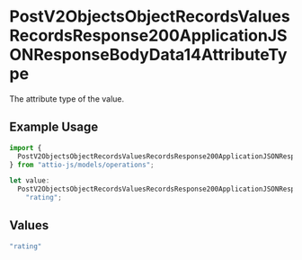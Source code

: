 # PostV2ObjectsObjectRecordsValuesRecordsResponse200ApplicationJSONResponseBodyData14AttributeType

The attribute type of the value.

## Example Usage

```typescript
import {
  PostV2ObjectsObjectRecordsValuesRecordsResponse200ApplicationJSONResponseBodyData14AttributeType,
} from "attio-js/models/operations";

let value:
  PostV2ObjectsObjectRecordsValuesRecordsResponse200ApplicationJSONResponseBodyData14AttributeType =
    "rating";
```

## Values

```typescript
"rating"
```